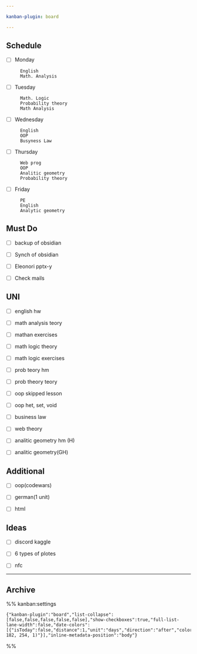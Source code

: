 ```yaml
---

kanban-plugin: board

---
```


## Schedule

- [ ] Monday
	
		English
		Math. Analysis
- [ ] Tuesday
	
		Math. Logic
		Probability theory
		Math Analysis
- [ ] Wednesday
	
		English
		OOP
		Busyness Law
- [ ] Thursday
	
		Web prog
		OOP
		Analitic geometry
		Probability theory
- [ ] Friday
	
		PE
		English
		Analytic geometry


## Must Do

- [ ] backup of obsidian
- [ ] Synch of obsidian
- [ ] Eleonori pptx-y
- [ ] Check mails


## UNI

- [ ] english hw
- [ ] math analysis teory
- [ ] mathan exercises
- [ ] math logic theory
- [ ] math logic exercises
- [ ] prob teory hm
- [ ] prob theory teory
- [ ] oop skipped lesson
- [ ] oop het, set, void
- [ ] business law
- [ ] web theory
- [ ] analitic geometry hm (H)
- [ ] analitic geometry(GH)


## Additional

- [ ] oop(codewars)
- [ ] german(1 unit)
- [ ] html


## Ideas

- [ ] discord kaggle
- [ ] 6 types of plotes
- [ ] nfc


***

## Archive

%% kanban:settings
```
{"kanban-plugin":"board","list-collapse":[false,false,false,false,false],"show-checkboxes":true,"full-list-lane-width":false,"date-colors":[{"isToday":false,"distance":1,"unit":"days","direction":"after","color":"rgba(0, 182, 254, 1)"}],"inline-metadata-position":"body"}
```
%%